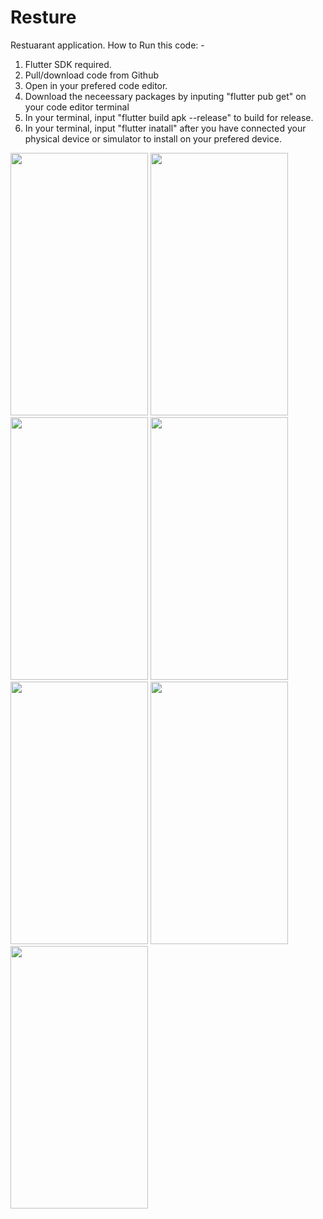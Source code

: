 # Resture
 Restuarant application.
       How to Run this code: -

1. Flutter SDK required.
2. Pull/download code from Github
3. Open in your prefered code editor.
4. Download the neceessary packages by inputing "flutter pub get" on your code editor terminal
5. In your terminal, input "flutter build apk --release" to build for release.
6. In your terminal, input "flutter inatall" after you have connected your physical device or simulator to install on your prefered device.


<img src="https://github.com/codeZe-us/Resture/screenshot/zeus1.jpg" width="220" height="420"/>

<img src="https://github.com/namanAgarwal2k/stackss_practical/assets/68550040/fea70eb5-3a31-4a62-acc6-c855189932bd" width="220" height="420"/>



<img src="https://github.com/namanAgarwal2k/stackss_practical/assets/68550040/417b04b5-743d-4972-99fe-7a9c4a72cca4" width="220" height="420"/>
<img src="https://github.com/namanAgarwal2k/stackss_practical/assets/68550040/f77f0f53-6259-484d-a89b-21e6b96e951c" width="220" height="420"/>

<img src="https://github.com/namanAgarwal2k/stackss_practical/assets/68550040/b8543c5d-376a-44a1-85f8-e05b91356d26" width="220" height="420"/>
<img src="https://github.com/namanAgarwal2k/stackss_practical/assets/68550040/8be80605-3461-4e94-8976-8ae1ce038622" width="220" height="420"/>
<img src="https://github.com/namanAgarwal2k/stackss_practical/assets/68550040/5605263f-c925-474b-92da-91b40924d8ba" width="220" height="420"/>
